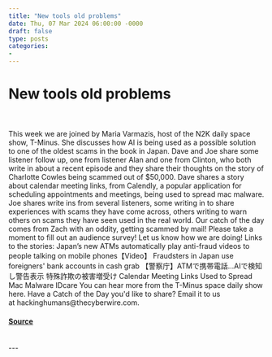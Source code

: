 ```yaml
---
title: "New tools old problems"
date: Thu, 07 Mar 2024 06:00:00 -0000
draft: false
type: posts
categories: 
- 
---
```

# New tools old problems

<br/>

<br/>
This week we are joined by Maria Varmazis, host of the N2K daily space show, T-Minus. She discusses how AI is being used as a possible solution to one of the oldest scams in the book in Japan. Dave and Joe share some listener follow up, one from listener Alan and one from Clinton, who both write in about a recent episode and they share their thoughts on the story of Charlotte Cowles being scammed out of $50,000. Dave shares a story about calendar meeting links, from Calendly, a popular application for scheduling appointments and meetings, being used to spread mac malware. Joe shares write ins from several listeners, some writing in to share experiences with scams they have come across, others writing to warn others on scams they have seen used in the real world. Our catch of the day comes from Zach with an oddity, getting scammed by mail! Please take a moment to fill out an audience survey! Let us know how we are doing! Links to the stories: Japan’s new ATMs automatically play anti-fraud videos to people talking on mobile phones【Video】 Fraudsters in Japan use foreigners' bank accounts in cash grab 【警察庁】ATMで携帯電話…AIで検知し警告表示 特殊詐欺の被害増受け Calendar Meeting Links Used to Spread Mac Malware IDcare You can hear more from the T-Minus space daily show here. Have a Catch of the Day you'd like to share? Email it to us at hackinghumans@thecyberwire.com.

#### [Source](https://thecyberwire.com/podcasts/hacking-humans/280/notes)

<br/>
---
